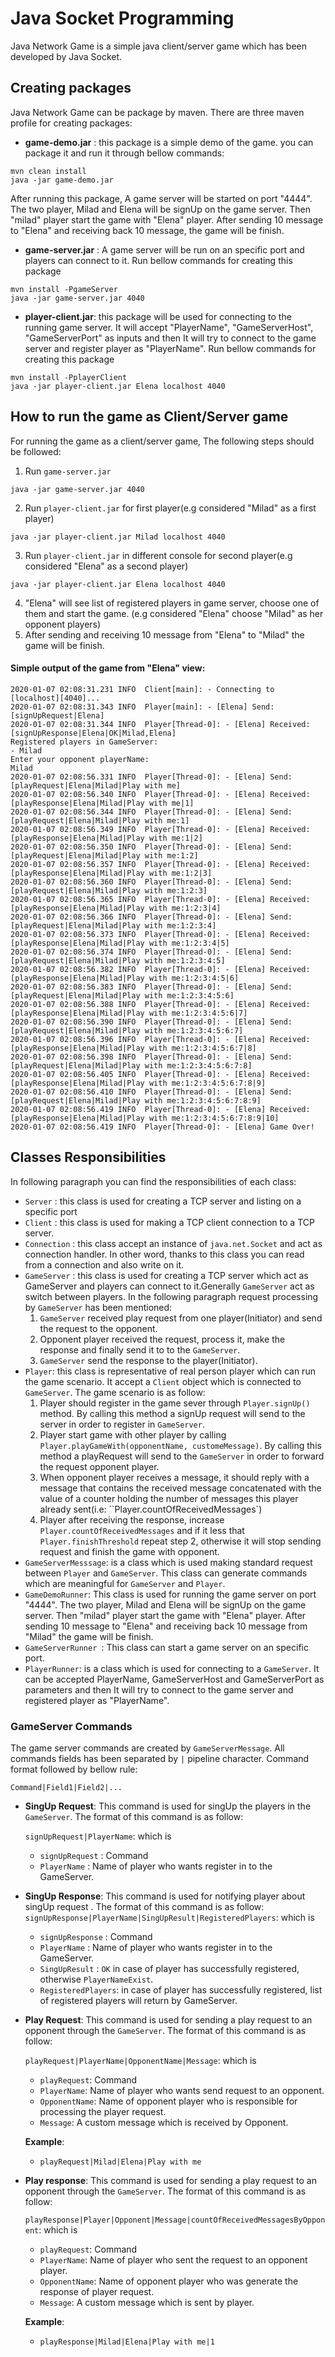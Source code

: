 # Java Socket Programming

Java Network Game is a simple java client/server game which has been developed by Java Socket.

## Creating packages
Java Network Game can be package by maven. There are three maven profile for creating packages:
- **game-demo.jar** : this package is a simple demo of the game. you can package it and run it through bellow commands: 
```
mvn clean install 
java -jar game-demo.jar 
```
After running this package, A game server will be started on port "4444". The two player, Milad and Elena will be signUp 
on the game server. Then "milad" player start the game with "Elena" player. After sending 10 message to "Elena" and 
receiving back 10 message, the game will be finish.
- **game-server.jar** : A game server will be run on an specific port and players can connect to it. Run bellow 
commands for creating this package
```
mvn install -PgameServer 
java -jar game-server.jar 4040
```  
- **player-client.jar**: this package will be used for connecting to the running game server. It will accept 
"PlayerName", "GameServerHost", "GameServerPort" as inputs and then It will try to connect to the game server and 
register player as "PlayerName". Run bellow commands for creating this package
```
mvn install -PplayerClient
java -jar player-client.jar Elena localhost 4040
```  


## How to run the game as Client/Server game
For running the game as a client/server game, The following steps should be followed:

1. Run ``game-server.jar``
```
java -jar game-server.jar 4040
```
2. Run ``player-client.jar`` for first player(e.g considered "Milad" as a first player)
```
java -jar player-client.jar Milad localhost 4040
```
3. Run ``player-client.jar`` in different console for second player(e.g considered "Elena" as a second player)
```
java -jar player-client.jar Elena localhost 4040
```
4. "Elena" will see list of registered players in game server, choose one of them and start the game.
(e.g considered "Elena" choose "Milad" as her opponent players)
5. After sending and receiving 10 message from "Elena" to "Milad" the game will be finish.

#### Simple output of the game from "Elena" view:
```
2020-01-07 02:08:31.231 INFO  Client[main]: - Connecting to [localhost][4040]...
2020-01-07 02:08:31.343 INFO  Player[main]: - [Elena] Send: [signUpRequest|Elena]
2020-01-07 02:08:31.344 INFO  Player[Thread-0]: - [Elena] Received: [signUpResponse|Elena|OK|Milad,Elena]
Registered players in GameServer:
- Milad
Enter your opponent playerName:
Milad
2020-01-07 02:08:56.331 INFO  Player[Thread-0]: - [Elena] Send: [playRequest|Elena|Milad|Play with me]
2020-01-07 02:08:56.340 INFO  Player[Thread-0]: - [Elena] Received: [playResponse|Elena|Milad|Play with me|1]
2020-01-07 02:08:56.344 INFO  Player[Thread-0]: - [Elena] Send: [playRequest|Elena|Milad|Play with me:1]
2020-01-07 02:08:56.349 INFO  Player[Thread-0]: - [Elena] Received: [playResponse|Elena|Milad|Play with me:1|2]
2020-01-07 02:08:56.350 INFO  Player[Thread-0]: - [Elena] Send: [playRequest|Elena|Milad|Play with me:1:2]
2020-01-07 02:08:56.357 INFO  Player[Thread-0]: - [Elena] Received: [playResponse|Elena|Milad|Play with me:1:2|3]
2020-01-07 02:08:56.360 INFO  Player[Thread-0]: - [Elena] Send: [playRequest|Elena|Milad|Play with me:1:2:3]
2020-01-07 02:08:56.365 INFO  Player[Thread-0]: - [Elena] Received: [playResponse|Elena|Milad|Play with me:1:2:3|4]
2020-01-07 02:08:56.366 INFO  Player[Thread-0]: - [Elena] Send: [playRequest|Elena|Milad|Play with me:1:2:3:4]
2020-01-07 02:08:56.373 INFO  Player[Thread-0]: - [Elena] Received: [playResponse|Elena|Milad|Play with me:1:2:3:4|5]
2020-01-07 02:08:56.374 INFO  Player[Thread-0]: - [Elena] Send: [playRequest|Elena|Milad|Play with me:1:2:3:4:5]
2020-01-07 02:08:56.382 INFO  Player[Thread-0]: - [Elena] Received: [playResponse|Elena|Milad|Play with me:1:2:3:4:5|6]
2020-01-07 02:08:56.383 INFO  Player[Thread-0]: - [Elena] Send: [playRequest|Elena|Milad|Play with me:1:2:3:4:5:6]
2020-01-07 02:08:56.388 INFO  Player[Thread-0]: - [Elena] Received: [playResponse|Elena|Milad|Play with me:1:2:3:4:5:6|7]
2020-01-07 02:08:56.390 INFO  Player[Thread-0]: - [Elena] Send: [playRequest|Elena|Milad|Play with me:1:2:3:4:5:6:7]
2020-01-07 02:08:56.396 INFO  Player[Thread-0]: - [Elena] Received: [playResponse|Elena|Milad|Play with me:1:2:3:4:5:6:7|8]
2020-01-07 02:08:56.398 INFO  Player[Thread-0]: - [Elena] Send: [playRequest|Elena|Milad|Play with me:1:2:3:4:5:6:7:8]
2020-01-07 02:08:56.405 INFO  Player[Thread-0]: - [Elena] Received: [playResponse|Elena|Milad|Play with me:1:2:3:4:5:6:7:8|9]
2020-01-07 02:08:56.410 INFO  Player[Thread-0]: - [Elena] Send: [playRequest|Elena|Milad|Play with me:1:2:3:4:5:6:7:8:9]
2020-01-07 02:08:56.419 INFO  Player[Thread-0]: - [Elena] Received: [playResponse|Elena|Milad|Play with me:1:2:3:4:5:6:7:8:9|10]
2020-01-07 02:08:56.419 INFO  Player[Thread-0]: - [Elena] Game Over!
``` 

     
    

## Classes Responsibilities
In following paragraph you can find the responsibilities of each class:
- ``Server`` : this class is used for creating a TCP server and listing on a specific port
- ``Client`` : this class is used for making a TCP client connection to a TCP server. 
- ``Connection`` : this class accept an instance of ``java.net.Socket`` and act as connection handler.
In other word, thanks to this class you can read from a connection and also write on it.
- ``GameServer`` : this class is used for creating a TCP server which act as GameServer and players 
can connect to it.Generally ``GameServer`` act as switch between players.
In the following paragraph request processing by ``GameServer`` has been mentioned: 
    1. ``GameServer`` received play request from one player(Initiator) and send the request to the opponent.
    2. Opponent player received the request, process it, make the response and finally send it to to the ``GameServer``.
    3. ``GameServer`` send the response to the player(Initiator).
- ``Player``: this class is representative of real person player which can run the game scenario.
It accept a ``Client`` object which is connected to ``GameServer``. The game scenario is as follow:
    1. Player should register in the game sever through ``Player.signUp()`` method. 
    By calling this method a signUp request will send to the server in order to register in ``GameServer``.
    2. Player start game with other player by calling ``Player.playGameWith(opponentName, customeMessage)``. By calling 
    this method a playRequest will send to the ``GameServer`` in order to forward the request opponent player.
    3. When opponent player receives a message, it should reply with a message that contains the received message 
    concatenated with the value of a counter holding the number of messages this player already sent(i.e: ``Player.countOfReceivedMessages`)
    4. Player after receiving the response, increase ``Player.countOfReceivedMessages`` and if it less that 
    ``Player.finishThreshold`` repeat step 2, otherwise it will stop sending request and finish the game with opponent.
- ``GameServerMesssage``: is a class which is used making standard request between ``Player`` and ``GameServer``. 
This class can generate commands which are meaningful for ``GameServer`` and ``Player``.
- ``GameDemoRunner``: This class is used for running the game server on port "4444". The two player, Milad and Elena will be signUp 
 on the game server. Then "milad" player start the game with "Elena" player. After sending 10 message to "Elena" and 
 receiving back 10 message from "Milad" the game will be finish.
- ``GameServerRunner ``: This class can start a game server on an specific port. 
- ``PlayerRunner``: is a class which is used for connecting to a ``GameServer``. It can be accepted PlayerName, 
    GameServerHost and GameServerPort as parameters and then It will try to connect to the game server and registered player 
    as "PlayerName".    
 
### GameServer Commands
The game server commands are created by ``GameServerMessage``. All commands fields has been separated by ``|`` pipeline character.
Command format followed by bellow rule:

``Command|Field1|Field2|...``
- **SingUp Request**: This command is used for singUp the players in the ``GameServer``. The format of this command is as follow:
    
    ``signUpRequest|PlayerName``: which is
     - ``signUpRequest`` : Command
     - ``PlayerName`` : Name of player who wants register in to the GameServer.
- **SingUp Response**: This command is used for notifying player about singUp request . The format of this command is as follow:
    ``signUpResponse|PlayerName|SingUpResult|RegisteredPlayers``: which is
     - ``signUpResponse`` : Command
     - ``PlayerName`` : Name of player who wants register in to the GameServer.
     - ``SingUpResult`` : ``OK`` in case of player has successfully registered, otherwise ``PlayerNameExist``.
     - ``RegisteredPlayers``: in case of player has successfully registered, list of registered players will return by GameServer.
- **Play Request**: This command is used for sending a play request to an opponent through the ``GameServer``.
    The format of this command is as follow:
    
    ``playRequest|PlayerName|OpponentName|Message``: which is
    - ``playRequest``: Command
    - ``PlayerName``: Name of player who wants send request to an opponent.
    - ``OpponentName``: Name of opponent player who is responsible for processing the player request.
    - ``Message``: A custom message which is received by Opponent.
    
    **Example**: 
    
    - ``playRequest|Milad|Elena|Play with me``
- **Play response**: This command is used for sending a play request to an opponent through the ``GameServer``.
    The format of this command is as follow:
    
    ``playResponse|Player|Opponent|Message|countOfReceivedMessagesByOpponent``: which is
    - ``playRequest``: Command
    - ``PlayerName``: Name of player who sent the request to an opponent player.
    - ``OpponentName``: Name of opponent player who was generate the response of player request.
    - ``Message``: A custom message which is sent by player.
    
    **Example**: 
    
    - ``playResponse|Milad|Elena|Play with me|1``
     
